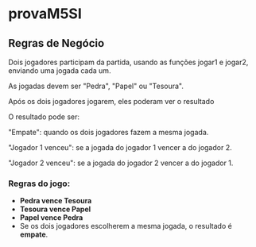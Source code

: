 # provaM5SI


##  Regras de Negócio

Dois jogadores participam da partida, usando as funções jogar1 e jogar2, enviando uma jogada cada um.

As jogadas devem ser "Pedra", "Papel" ou "Tesoura".

Após os dois jogadores jogarem, eles poderam ver o resultado 

O resultado pode ser:

"Empate": quando os dois jogadores fazem a mesma jogada.

"Jogador 1 venceu": se a jogada do jogador 1 vencer a do jogador 2.

"Jogador 2 venceu": se a jogada do jogador 2 vencer a do jogador 1.


### Regras do jogo:
- **Pedra vence Tesoura**
- **Tesoura vence Papel**
- **Papel vence Pedra**
- Se os dois jogadores escolherem a mesma jogada, o resultado é **empate**.
